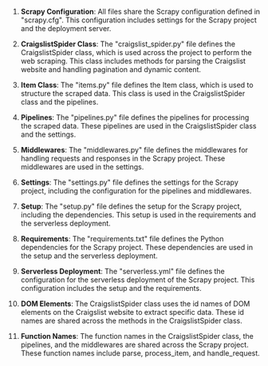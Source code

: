 1. **Scrapy Configuration**: All files share the Scrapy configuration defined in "scrapy.cfg". This configuration includes settings for the Scrapy project and the deployment server.

2. **CraigslistSpider Class**: The "craigslist_spider.py" file defines the CraigslistSpider class, which is used across the project to perform the web scraping. This class includes methods for parsing the Craigslist website and handling pagination and dynamic content.

3. **Item Class**: The "items.py" file defines the Item class, which is used to structure the scraped data. This class is used in the CraigslistSpider class and the pipelines.

4. **Pipelines**: The "pipelines.py" file defines the pipelines for processing the scraped data. These pipelines are used in the CraigslistSpider class and the settings.

5. **Middlewares**: The "middlewares.py" file defines the middlewares for handling requests and responses in the Scrapy project. These middlewares are used in the settings.

6. **Settings**: The "settings.py" file defines the settings for the Scrapy project, including the configuration for the pipelines and middlewares.

7. **Setup**: The "setup.py" file defines the setup for the Scrapy project, including the dependencies. This setup is used in the requirements and the serverless deployment.

8. **Requirements**: The "requirements.txt" file defines the Python dependencies for the Scrapy project. These dependencies are used in the setup and the serverless deployment.

9. **Serverless Deployment**: The "serverless.yml" file defines the configuration for the serverless deployment of the Scrapy project. This configuration includes the setup and the requirements.

10. **DOM Elements**: The CraigslistSpider class uses the id names of DOM elements on the Craigslist website to extract specific data. These id names are shared across the methods in the CraigslistSpider class.

11. **Function Names**: The function names in the CraigslistSpider class, the pipelines, and the middlewares are shared across the Scrapy project. These function names include parse, process_item, and handle_request.